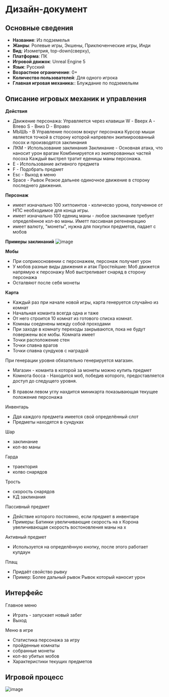 # Дизайн-документ

## Основные сведения
* **Название**: Из подземелья
* **Жанры**:  Ролевые игры, Экшены, Приключенческие игры, Инди
* **Вид**:  Изометрия, top-down(сверху),
* **Платформа**: ПК 
* **Игровой движок**: Unreal Engine 5
* **Язык**: Русский
* **Возрастное ограничение**: 0+
* **Количество пользователей**: Для одного игрока
* **Главная игровая механика:**: Блуждание по подземельям

## Описание игровых механик и управления

**Действия**
* Движение персонажа:
  Управляется через  клавиши
   W - Вверх 
   A - Влево 
   S - Вниз 
   D - Вправо 
* МЫШЬ - В Управление посохом вокруг персонажа
  Курсор мыши  является точкой в сторону которой напревлен экипиироованный посох и производятся заклинания 
* ЛКМ -  Использование заклинания
  Заклинание -  Основная атака, что наносит урон врагам
  Комбинируется из экиперованных частей посоха
  Каждый выстрел тратит еденицы маны персонажа.   
* E - Использование активного предмета
* F - Подобрать предмет 
* Esc - Выход в меню 
* Space - Рывок
  Резкое дальнее одиночное движение в сторону последнего движения.

**Персонаж** 
* имеет изначально 100 хитпоинтов - количесво урона, полученное от НПС необходимое для конца игры.
* имеет изначально 100 едениц маны - любое заклинание требует определённое кол-во маны. Иметт пассивная регененрацию 
* имеет валюту, "монеты", нужна для покупки предметов, падает с мобов 

**Примеры заклинаний**
![image](https://github.com/shiroxxsora/MegaProject/assets/148600353/673589d0-1eec-4676-98fb-95c9a28a0f6f)




**Мобы**
* При соприкосновении с персонажем, персонаж получает урон
* У мобов разные виды движения и атак
Простейшие:
Моб движется напрямую к персонажу
Моб выстреливает снаряд в сторону персонажа 
* Осталвяют после себя монеты 


**Карта**
* Каждый раз при начале новой игры, карта генеруется случайно из комнат
* Начальная команта всегда одна и таже
* От него строится 10 комнат из готового списка комнат.
* Комнаы соеденены между собой проходами
* При заходе в комнату переходы закрываются, пока не будут повержены все мобы.
Комната имеет
* Точки расположение стен 
* Точки спавна врагов
* Точки спавна сундуков с наградой
  
При генерации уровня обязательно генерируется магазин.
* Магазин - команта в которой за монеты можно купить предмет 
* Комнота босса - Находится моб, победив которого, предоставляется доступ до следущего уровня.
* 
* В правом левом углу нахдится миникарта показывающая текущее положение персонажа



Инвентарь 
* Ддя каждого предмета имеется свой определённый слот
* Предметы находятся в сундуках

Шар
* заклинание 
* кол-во маны

Гарда 
* траектория
* колво снарядов

Трость
* скорость снарядов
* КД заклинания

Пассивный предмет
* Действие которого постоянно, если предмет в инвентаре
 * Примеры:
   Батинки увеличивающие скорость на x
   Корона увеличивающая скорость востоновления маны на х

Активный предмет
* Используется на определённую кнопку, после этого работает кулдаун

Плащ
* Придаёт свойство рывку
* Пример:
  Более дальный рывок
  Рывок который наносит урон



## Интерфейс

Главное меню
* Играть - запускает новый забег
* Выход

Меню в игре
* Статистика персонажа за игру
* пройденные комнаты 
* собранные монеты
* кол-во убитых мобов
* Характеристики текущих предметов



## Игровой процесс

![image](https://github.com/shiroxxsora/MegaProject/assets/148600353/399d2b55-0ea3-471e-94e8-81c9bfa550eb)






  


